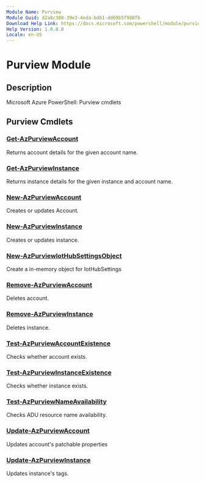 ```yaml
---
Module Name: Purview
Module Guid: d2a8c308-39e3-4eda-bdb1-dd69b5f988fb
Download Help Link: https://docs.microsoft.com/powershell/module/purview
Help Version: 1.0.0.0
Locale: en-US
---
```


# Purview Module
## Description
Microsoft Azure PowerShell: Purview cmdlets

## Purview Cmdlets
### [Get-AzPurviewAccount](Get-AzPurviewAccount.md)
Returns account details for the given account name.

### [Get-AzPurviewInstance](Get-AzPurviewInstance.md)
Returns instance details for the given instance and account name.

### [New-AzPurviewAccount](New-AzPurviewAccount.md)
Creates or updates Account.

### [New-AzPurviewInstance](New-AzPurviewInstance.md)
Creates or updates instance.

### [New-AzPurviewIotHubSettingsObject](New-AzPurviewIotHubSettingsObject.md)
Create a in-memory object for IotHubSettings

### [Remove-AzPurviewAccount](Remove-AzPurviewAccount.md)
Deletes account.

### [Remove-AzPurviewInstance](Remove-AzPurviewInstance.md)
Deletes instance.

### [Test-AzPurviewAccountExistence](Test-AzPurviewAccountExistence.md)
Checks whether account exists.

### [Test-AzPurviewInstanceExistence](Test-AzPurviewInstanceExistence.md)
Checks whether instance exists.

### [Test-AzPurviewNameAvailability](Test-AzPurviewNameAvailability.md)
Checks ADU resource name availability.

### [Update-AzPurviewAccount](Update-AzPurviewAccount.md)
Updates account's patchable properties

### [Update-AzPurviewInstance](Update-AzPurviewInstance.md)
Updates instance's tags.

